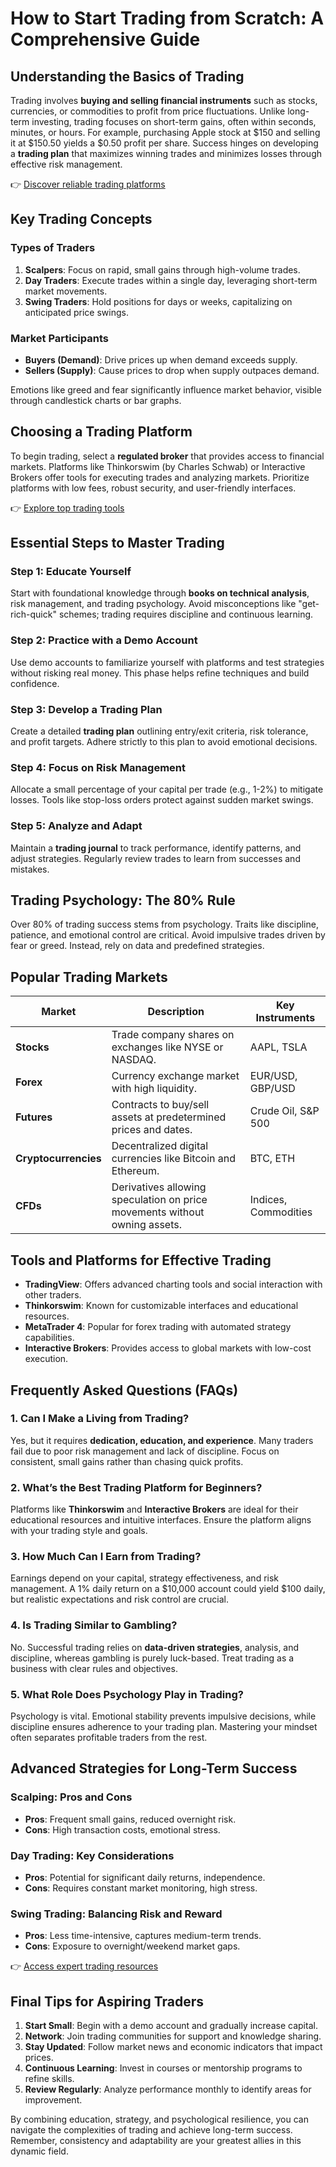 # How to Start Trading from Scratch: A Comprehensive Guide

## Understanding the Basics of Trading

Trading involves **buying and selling financial instruments** such as stocks, currencies, or commodities to profit from price fluctuations. Unlike long-term investing, trading focuses on short-term gains, often within seconds, minutes, or hours. For example, purchasing Apple stock at $150 and selling it at $150.50 yields a $0.50 profit per share. Success hinges on developing a **trading plan** that maximizes winning trades and minimizes losses through effective risk management.

👉 [Discover reliable trading platforms](https://bit.ly/okx-bonus)

## Key Trading Concepts

### Types of Traders
1. **Scalpers**: Focus on rapid, small gains through high-volume trades.
2. **Day Traders**: Execute trades within a single day, leveraging short-term market movements.
3. **Swing Traders**: Hold positions for days or weeks, capitalizing on anticipated price swings.

### Market Participants
- **Buyers (Demand)**: Drive prices up when demand exceeds supply.
- **Sellers (Supply)**: Cause prices to drop when supply outpaces demand.

Emotions like greed and fear significantly influence market behavior, visible through candlestick charts or bar graphs.

## Choosing a Trading Platform

To begin trading, select a **regulated broker** that provides access to financial markets. Platforms like Thinkorswim (by Charles Schwab) or Interactive Brokers offer tools for executing trades and analyzing markets. Prioritize platforms with low fees, robust security, and user-friendly interfaces.

👉 [Explore top trading tools](https://bit.ly/okx-bonus)

## Essential Steps to Master Trading

### Step 1: Educate Yourself
Start with foundational knowledge through **books on technical analysis**, risk management, and trading psychology. Avoid misconceptions like "get-rich-quick" schemes; trading requires discipline and continuous learning.

### Step 2: Practice with a Demo Account
Use demo accounts to familiarize yourself with platforms and test strategies without risking real money. This phase helps refine techniques and build confidence.

### Step 3: Develop a Trading Plan
Create a detailed **trading plan** outlining entry/exit criteria, risk tolerance, and profit targets. Adhere strictly to this plan to avoid emotional decisions.

### Step 4: Focus on Risk Management
Allocate a small percentage of your capital per trade (e.g., 1-2%) to mitigate losses. Tools like stop-loss orders protect against sudden market swings.

### Step 5: Analyze and Adapt
Maintain a **trading journal** to track performance, identify patterns, and adjust strategies. Regularly review trades to learn from successes and mistakes.

## Trading Psychology: The 80% Rule

Over 80% of trading success stems from psychology. Traits like discipline, patience, and emotional control are critical. Avoid impulsive trades driven by fear or greed. Instead, rely on data and predefined strategies.

## Popular Trading Markets

| Market          | Description                                                                 | Key Instruments         |
|-----------------|-----------------------------------------------------------------------------|-------------------------|
| **Stocks**      | Trade company shares on exchanges like NYSE or NASDAQ.                     | AAPL, TSLA              |
| **Forex**       | Currency exchange market with high liquidity.                              | EUR/USD, GBP/USD        |
| **Futures**     | Contracts to buy/sell assets at predetermined prices and dates.            | Crude Oil, S&P 500      |
| **Cryptocurrencies** | Decentralized digital currencies like Bitcoin and Ethereum.             | BTC, ETH                |
| **CFDs**        | Derivatives allowing speculation on price movements without owning assets. | Indices, Commodities    |

## Tools and Platforms for Effective Trading

- **TradingView**: Offers advanced charting tools and social interaction with other traders.
- **Thinkorswim**: Known for customizable interfaces and educational resources.
- **MetaTrader 4**: Popular for forex trading with automated strategy capabilities.
- **Interactive Brokers**: Provides access to global markets with low-cost execution.

## Frequently Asked Questions (FAQs)

### 1. Can I Make a Living from Trading?
Yes, but it requires **dedication, education, and experience**. Many traders fail due to poor risk management and lack of discipline. Focus on consistent, small gains rather than chasing quick profits.

### 2. What’s the Best Trading Platform for Beginners?
Platforms like **Thinkorswim** and **Interactive Brokers** are ideal for their educational resources and intuitive interfaces. Ensure the platform aligns with your trading style and goals.

### 3. How Much Can I Earn from Trading?
Earnings depend on your capital, strategy effectiveness, and risk management. A 1% daily return on a $10,000 account could yield $100 daily, but realistic expectations and risk control are crucial.

### 4. Is Trading Similar to Gambling?
No. Successful trading relies on **data-driven strategies**, analysis, and discipline, whereas gambling is purely luck-based. Treat trading as a business with clear rules and objectives.

### 5. What Role Does Psychology Play in Trading?
Psychology is vital. Emotional stability prevents impulsive decisions, while discipline ensures adherence to your trading plan. Mastering your mindset often separates profitable traders from the rest.

## Advanced Strategies for Long-Term Success

### Scalping: Pros and Cons
- **Pros**: Frequent small gains, reduced overnight risk.
- **Cons**: High transaction costs, emotional stress.

### Day Trading: Key Considerations
- **Pros**: Potential for significant daily returns, independence.
- **Cons**: Requires constant market monitoring, high stress.

### Swing Trading: Balancing Risk and Reward
- **Pros**: Less time-intensive, captures medium-term trends.
- **Cons**: Exposure to overnight/weekend market gaps.

👉 [Access expert trading resources](https://bit.ly/okx-bonus)

## Final Tips for Aspiring Traders

1. **Start Small**: Begin with a demo account and gradually increase capital.
2. **Network**: Join trading communities for support and knowledge sharing.
3. **Stay Updated**: Follow market news and economic indicators that impact prices.
4. **Continuous Learning**: Invest in courses or mentorship programs to refine skills.
5. **Review Regularly**: Analyze performance monthly to identify areas for improvement.

By combining education, strategy, and psychological resilience, you can navigate the complexities of trading and achieve long-term success. Remember, consistency and adaptability are your greatest allies in this dynamic field.